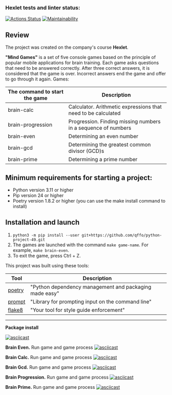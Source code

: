 ### Hexlet tests and linter status:
[![Actions Status](https://github.com/qffo/python-project-49/actions/workflows/hexlet-check.yml/badge.svg)](https://github.com/qffo/python-project-49/actions)
[![Maintainability](https://api.codeclimate.com/v1/badges/9ce19e7fca0f7255c50b/maintainability)](https://codeclimate.com/github/qffo/python-project-49/maintainability)

## Review
The project was created on the company's course __Hexlet__.

__"Mind Games"__ is a set of five console games based on the principle of popular mobile applications for brain training. Each game asks questions that need to be answered correctly. After three correct answers, it is considered that the game is over. Incorrect answers end the game and offer to go through it again. Games:

| The command to start the game                             | Description                                                   |
|-----------------------------------------------------------|---------------------------------------------------------------|
| brain-calc                                                | Calculator. Arithmetic expressions that need to be calculated |
| brain-progression                                         | Progression. Finding missing numbers in a sequence of numbers |
| brain-even                                                | Determining an even number                                    |
| brain-gcd                                                 | Determining the greatest common divisor (GCD)s                |
| brain-prime                                               | Determining a prime number                                    |

## Minimum requirements for starting a project:
- Python version 3.11 or higher
- Pip version 24 or higher
- Poetry version 1.8.2 or higher (you can use the make install command to install)

## Installation and launch
1. `python3 -m pip install --user git+https://github.com/qffo/python-project-49.git`
2. The games are launched with the command `make game-name`. For example, `make brain-even`. 
3. To exit the game, press Ctrl + Z.


This project was built using these tools:

| Tool                                                                        | Description                                             |
|-----------------------------------------------------------------------------|---------------------------------------------------------|
| [poetry](https://python-poetry.org/)                                        | "Python dependency management and packaging made easy"  |
| [prompt](https://pypi.org/project/prompt/)                                  | "Library for prompting input on the command line"       |
| [flake8](https://flake8.pycqa.org/)                                         | "Your tool for style guide enforcement"                 |

---

**Package install**

[![asciicast](https://asciinema.org/a/1VugT5fPz3YrC68VYJlNzmqXn.svg)](https://asciinema.org/a/1VugT5fPz3YrC68VYJlNzmqXn)

**Brain Even.** Run game and game process
[![asciicast](https://asciinema.org/a/scel1ghZSXwfJHCcOl07mq3qu.svg)](https://asciinema.org/a/scel1ghZSXwfJHCcOl07mq3qu)

**Brain Calc.** Run game and game process
[![asciicast](https://asciinema.org/a/k68Gdtva8hPYTvMNiG5lJsDHH.svg)](https://asciinema.org/a/k68Gdtva8hPYTvMNiG5lJsDHH)

**Brain Gcd.** Run game and game process
[![asciicast](https://asciinema.org/a/Pptcr1PKXViEs6Q8lKir09sk0.svg)](https://asciinema.org/a/Pptcr1PKXViEs6Q8lKir09sk0)

**Brain Progression.** Run game and game process
[![asciicast](https://asciinema.org/a/QxySJjFppd1Y4CNszT26KCQyN.svg)](https://asciinema.org/a/QxySJjFppd1Y4CNszT26KCQyN)

**Brain Prime.** Run game and game process
[![asciicast](https://asciinema.org/a/zBMqnhR43HuroLPcAGXIgWT2a.svg)](https://asciinema.org/a/zBMqnhR43HuroLPcAGXIgWT2a)